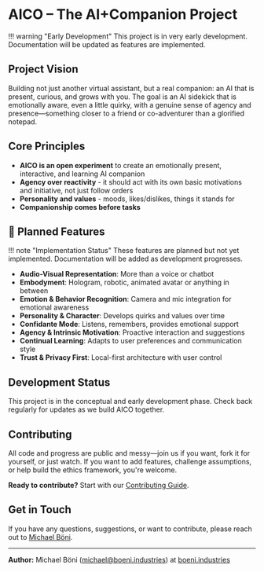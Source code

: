 # AICO – The AI+Companion Project

!!! warning "Early Development"
    This project is in very early development. Documentation will be updated as features are implemented.

## Project Vision

Building not just another virtual assistant, but a real companion: an AI that is present, curious, and grows with you. The goal is an AI sidekick that is emotionally aware, even a little quirky, with a genuine sense of agency and presence—something closer to a friend or co-adventurer than a glorified notepad.

## Core Principles

- **AICO is an open experiment** to create an emotionally present, interactive, and learning AI companion
- **Agency over reactivity** - it should act with its own basic motivations and initiative, not just follow orders
- **Personality and values** - moods, likes/dislikes, things it stands for
- **Companionship comes before tasks**

## 🔮 Planned Features

!!! note "Implementation Status"
    These features are planned but not yet implemented. Documentation will be added as development progresses.

- **Audio-Visual Representation**: More than a voice or chatbot
- **Embodyment**: Hologram, robotic, animated avatar or anything in between
- **Emotion & Behavior Recognition**: Camera and mic integration for emotional awareness
- **Personality & Character**: Develops quirks and values over time
- **Confidante Mode**: Listens, remembers, provides emotional support
- **Agency & Intrinsic Motivation**: Proactive interaction and suggestions
- **Continual Learning**: Adapts to user preferences and communication style
- **Trust & Privacy First**: Local-first architecture with user control

## Development Status

This project is in the conceptual and early development phase. Check back regularly for updates as we build AICO together.

## Contributing

All code and progress are public and messy—join us if you want, fork it for yourself, or just watch. If you want to add features, challenge assumptions, or help build the ethics framework, you're welcome.

**Ready to contribute?** Start with our [Contributing Guide](development/contributing.md).

## Get in Touch

If you have any questions, suggestions, or want to contribute, please reach out to [Michael Böni](mailto:michael@boeni.industries).


---

**Author:** Michael Böni ([michael@boeni.industries](mailto:michael@boeni.industries)) at [boeni.industries](https://boeni.industries)
